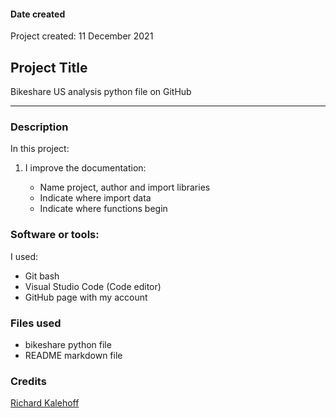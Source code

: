 #### Date created

Project created: 11 December 2021

## Project Title

Bikeshare US analysis python file on GitHub

---

### Description

In this project:

1.  I improve the documentation:

    - Name project, author and import libraries
    - Indicate where import data
    - Indicate where functions begin

### Software or tools:

I used:

- Git bash
- Visual Studio Code (Code editor)
- GitHub page with my account

### Files used

- bikeshare python file
- README markdown file

### Credits

[Richard Kalehoff](https://github.com/richardkalehoff)
